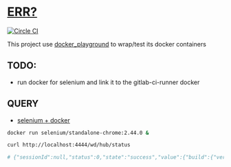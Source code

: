  
[ERR?](https://registry.hub.docker.com/u/brownman/mean/builds_history/115284/)
===
[![Circle CI](https://circleci.com/gh/brownman/docker-images.svg?style=svg)](https://circleci.com/gh/brownman/docker-images)

This project use [docker_playground](https://github.com/brownman/docker_playground) to wrap/test its docker containers


TODO:
----
- run docker for selenium and link it to the gitlab-ci-runner docker

QUERY
---
- [selenium + docker](https://www.google.co.il/search?q=selenium%20docker)

```bash
docker run selenium/standalone-chrome:2.44.0 &

curl http://localhost:4444/wd/hub/status

# {"sessionId":null,"status":0,"state":"success","value":{"build":{"version":"2.44.0","revision":"76d78cf","time":"2014-10-23 20:02:37"},"os":{"name":"Linux","arch":"amd64","version":"3.5.0-58-generic"},"java":{"version":"1.7.0_65"}},"class":"org.openqa.selenium.remote.Response","hCode":1342539104}
```
